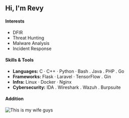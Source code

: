 ## Hi, I'm Revy

#### Interests

- DFIR
- Threat Hunting
- Malware Analysis
- Incident Response

#### Skills & Tools

- **Languages:** C · C++ · Python · Bash . Java . PHP . Go
- **Frameworks:** Flask · Laravel · TensorFlow . Gin
- **Infra:** Linux · Docker · Nginx
- **Cybersecurity:** IDA . Wireshark . Wazuh . Burpsuite

#### Addition 
<img src="https://media1.tenor.com/m/X9Szf6wUsnAAAAAC/love-live-nijigasaki.gif" alt="This is my wife guys" />
